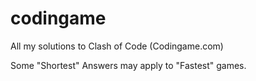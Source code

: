 # codingame
All my solutions to Clash of Code (Codingame.com)

Some "Shortest" Answers may apply to "Fastest" games.
